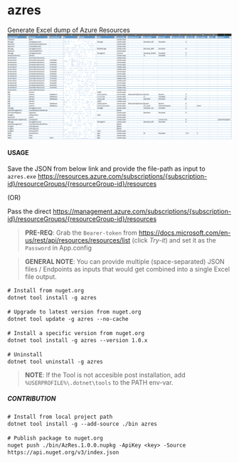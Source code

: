 # azres
Generate Excel dump of Azure Resources
![image.png](Screenshot.png)

#### USAGE
Save the JSON from below link and provide the file-path as input to `azres.exe`
https://resources.azure.com/subscriptions/{subscription-id}/resourceGroups/{resourceGroup-id}/resources

(OR)

Pass the direct https://management.azure.com/subscriptions/{subscription-id}/resourceGroups/{resourceGroup-id}/resources
> **PRE-REQ**: Grab the `Bearer-token` from https://docs.microsoft.com/en-us/rest/api/resources/resources/list (click *Try-it*) and set it as the `Password` in App.config

> **GENERAL NOTE**: You can provide multiple (space-separated) JSON files / Endpoints as inputs that would get combined into a single Excel file output.
```batch
# Install from nuget.org
dotnet tool install -g azres

# Upgrade to latest version from nuget.org
dotnet tool update -g azres --no-cache

# Install a specific version from nuget.org
dotnet tool install -g azres --version 1.0.x

# Uninstall
dotnet tool uninstall -g azres
```
> **NOTE**: If the Tool is not accesible post installation, add `%USERPROFILE%\.dotnet\tools` to the PATH env-var.

##### CONTRIBUTION
```batch
# Install from local project path
dotnet tool install -g --add-source ./bin azres

# Publish package to nuget.org
nuget push ./bin/AzRes.1.0.0.nupkg -ApiKey <key> -Source https://api.nuget.org/v3/index.json
```